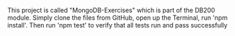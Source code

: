 This project is called "MongoDB-Exercises" which is part of the DB200 module. Simply clone the files from GitHub, open up the Terminal, run 'npm install'. Then run 'npm test' to verify that all tests run and pass successfully